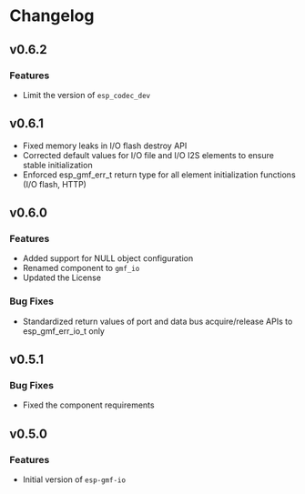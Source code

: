 # Changelog

## v0.6.2

### Features

- Limit the version of `esp_codec_dev`

## v0.6.1

- Fixed memory leaks in I/O flash destroy API
- Corrected default values for I/O file and I/O I2S elements to ensure stable initialization
- Enforced esp_gmf_err_t return type for all element initialization functions (I/O flash, HTTP)

## v0.6.0

### Features
- Added support for NULL object configuration
- Renamed component to `gmf_io`
- Updated the License

### Bug Fixes
- Standardized return values of port and data bus acquire/release APIs to esp_gmf_err_io_t only

## v0.5.1

### Bug Fixes

- Fixed the component requirements


## v0.5.0

### Features

- Initial version of `esp-gmf-io`
